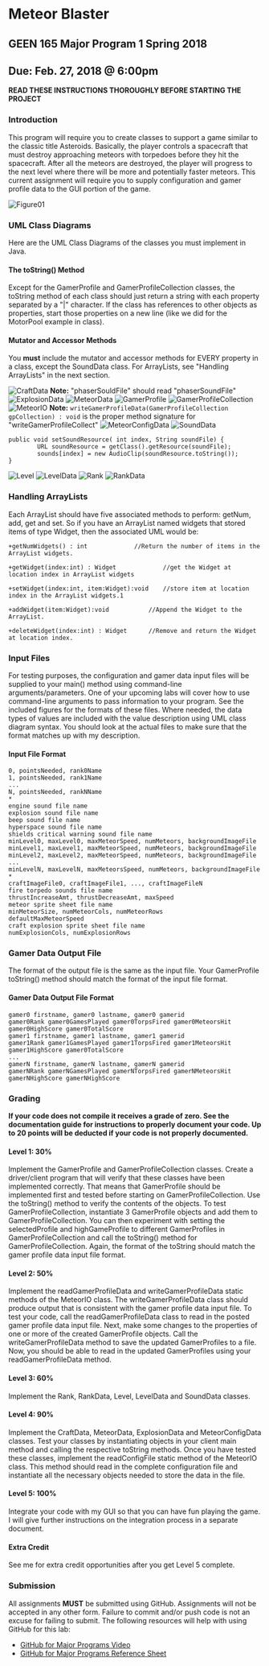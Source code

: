 # Meteor Blaster
## GEEN 165 Major Program 1 Spring 2018
## Due: Feb. 27, 2018 @ 6:00pm

**READ THESE INSTRUCTIONS THOROUGHLY BEFORE STARTING THE PROJECT**

### Introduction
This program will require you to create classes to support a game similar to the classic title Asteroids.  Basically, the player controls a spacecraft that must destroy approaching meteors with torpedoes before they hit the spacecraft.  After all the meteors are destroyed, the player will progress to the next level where there will be more and potentially faster meteors.  This current assignment will require you to supply configuration and gamer profile data to the GUI portion of the game.

![Figure01](https://github.com/NCATCS/images/blob/master/Spring2018MP1_Figure1.png)

### UML Class Diagrams

Here are the UML Class Diagrams of the classes you must implement in Java.

#### The toString() Method

Except for the GamerProfile and GamerProfileCollection classes, the toString method of each class should just return a string with each property separated by a "|" character.  If the class has references to other objects as properties, start those properties on a new line (like we did for the MotorPool example in class).

#### Mutator and Accessor Methods

You **must** include the mutator and accessor methods for EVERY property in a class, except the SoundData class. For ArrayLists, see "Handling ArrayLists" in the next section.

![CraftData](https://github.com/NCATCS/images/blob/master/Spring2018MP1_Figure2.png)
**Note:** "phaserSouldFile" should read "phaserSoundFile"
![ExplosionData](https://github.com/NCATCS/images/blob/master/Spring2018MP1_Figure3.png)
![MeteorData](https://github.com/NCATCS/images/blob/master/Spring2018MP1_Figure4.png)
![GamerProfile](https://github.com/NCATCS/images/blob/master/Spring2018MP1_Figure5.png)
![GamerProfileCollection](https://github.com/NCATCS/images/blob/master/Spring2018MP1_Figure6.png)
![MeteorIO](https://github.com/NCATCS/images/blob/master/Spring2018MP1_Figure7.png)
**Note:** `writeGamerProfileData(GamerProfileCollection gpCollection) : void` is the proper method signature for "writeGamerProfileCollect"
![MeteorConfigData](https://github.com/NCATCS/images/blob/master/Spring2018MP1_Figure8.png)
![SoundData](https://github.com/NCATCS/images/blob/master/Spring2018MP1_Figure9.png)

```
public void setSoundResource( int index, String soundFile) {
        URL soundResource = getClass().getResource(soundFile);
        sounds[index] = new AudioClip(soundResource.toString());
}
```

![Level](https://github.com/NCATCS/images/blob/master/Spring2018MP1_Figure10.png)
![LevelData](https://github.com/NCATCS/images/blob/master/Spring2018MP1_Figure11.png)
![Rank](https://github.com/NCATCS/images/blob/master/Spring2018MP1_Figure12.png)
![RankData](https://github.com/NCATCS/images/blob/master/Spring2018MP1_Figure13.png)

### Handling ArrayLists

Each ArrayList should have five associated methods to perform: getNum, add, get and set.  So if you have an ArrayList named widgets that stored items of type Widget, then the associated UML would be:

`+getNumWidgets() : int  			//Return the number of items in the ArrayList widgets.`

`+getWidget(index:int) : Widget  			//get the Widget at location index in ArrayList widgets`

`+setWidget(index:int, item:Widget):void	//store item at location index in the ArrayList widgets.1`

`+addWidget(item:Widget):void   		//Append the Widget to the ArrayList. `

`+deleteWidget(index:int) : Widget 		//Remove and return the Widget at location index.`

### Input Files

For testing purposes, the configuration and gamer data input files will be supplied to your main() method using command-line arguments/parameters.   One of your upcoming labs will cover how to use command-line arguments to pass information to your program.   See the included figures for the formats of these files.  Where needed, the data types of values are included with the value description using UML class diagram syntax.  You should look at the actual files to make sure that the format matches up with my description.

#### Input File Format

```
0, pointsNeeded, rank0Name
1, pointsNeeded, rank1Name
...
N, pointsNeeded, rankNName
*
engine sound file name
explosion sound file name
beep sound file name
hyperspace sound file name
shields critical warning sound file name
minLevel0, maxLevel0, maxMeteorSpeed, numMeteors, backgroundImageFile
minLevel1, maxLevel1, maxMeteorSpeed, numMeteors, backgroundImageFile
minLevel2, maxLevel2, maxMeteorSpeed, numMeteors, backgroundImageFile
...
minLevelN, maxLevelN, maxMeteorsSpeed, numMeteors, backgroundImageFile
*
craftImageFile0, craftImageFile1, ..., craftImageFileN
fire torpedo sounds file name
thrustIncreaseAmt, thrustDecreaseAmt, maxSpeed
meteor sprite sheet file name
minMeteorSize, numMeteorCols, numMeteorRows
defaultMaxMeteorSpeed
craft explosion sprite sheet file name
numExplosionCols, numExplosionRows
```

### Gamer Data Output File

The format of the output file is the same as the input file.  Your GamerProfile toString() method should match the format of the input file format.

#### Gamer Data Output File Format
```
gamer0 firstname, gamer0 lastname, gamer0 gamerid
gamer0Rank gamer0GamesPlayed gamer0TorpsFired gamer0MeteorsHit gamer0HighScore gamer0TotalScore
gamer1 firstname, gamer1 lastname, gamer1 gamerid
gamer1Rank gamer1GamesPlayed gamer1TorpsFired gamer1MeteorsHit gamer1HighScore gamer0TotalScore
...
gamerN firstname, gamerN lastname, gamerN gamerid
gamerNRank gamerNGamesPlayed gamerNTorpsFired gamerNMeteorsHit gamerNHighScore gamerNHighScore
```

### Grading

**If your code does not compile it receives a grade of zero.  See the documentation guide for instructions to properly document your code.  Up to 20 points will be deducted if your code is not properly documented.**

#### Level 1: 30% 
Implement the GamerProfile and GamerProfileCollection classes.  Create a driver/client program that will verify that these classes have been implemented correctly.  That means that GamerProfile should be implemented first and tested before starting on GamerProfileCollection.  Use the toString() method to verify the contents of the objects. To test GamerProfileCollection, instantiate 3 GamerProfile objects and add them to GamerProfileCollection.  You can then experiment with setting the selectedProfile and highGameProfile to different GamerProfiles in GamerProfileCollection and call the toString() method for GamerProfileCollection.  Again, the format of the toString should match the gamer profile data input file format.

#### Level 2: 50%
Implement the readGamerProfileData and writeGamerProfileData static methods of the MeteorIO class.  The writeGamerProfileData class should produce output that is consistent with the gamer profile data input file.  To test your code, call the readGamerProfileData class to read in the posted gamer profile data input file.  Next, make some changes to the properties of one or more of the created GamerProfile objects.  Call the writeGamerProfileData method to save the updated GamerProfiles to a file.  Now, you should be able to read in the updated GamerProfiles using your readGamerProfileData method.  

#### Level 3: 60%
Implement the Rank, RankData, Level, LevelData and SoundData classes.

#### Level 4: 90%
Implement the CraftData, MeteorData, ExplosionData and MeteorConfigData classes.  Test your classes by instantiating objects in your client main method and calling the respective toString methods.  Once you have tested these classes, implement the readConfigFile static method of the MeteorIO class.  This method should read in the complete configuration file and instantiate all the necessary objects needed to store the data in the file.

#### Level 5: 100%
Integrate your code with my GUI so that you can have fun playing the game.  I will give further instructions on the integration process in a separate document.

#### Extra Credit
See me for extra credit opportunities after you get Level 5 complete.

### Submission

All assignments **MUST** be submitted using GitHub. Assignments will not be accepted in any other form. Failure to commit and/or push code is not an excuse for failing to submit. The following resources will help with using GitHub for this lab:
 * [GitHub for Major Programs Video](https://www.youtube.com/watch?v=l2bP9JKQkdA)
 * [GitHub for Major Programs Reference Sheet](https://gist.github.com/ccannon94/511115be821a873ae9ec5f4db9cfdda0)

